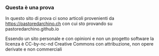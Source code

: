 ### Questa è una prova
In questo sito di prova ci sono articoli provenienti da https://pastoredarchino.ch con cui sto provando
su pastoredarchino.github.io

Essendo un sito personale e con opinioni e non un progetto software la licenza è
CC-by-nc-nd Creative Commons con attribuzione, non opere derivate e non commerciali
